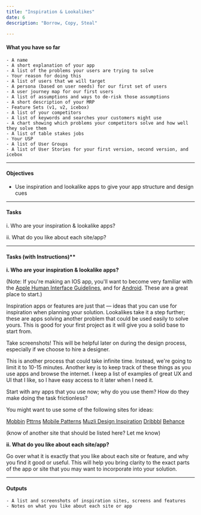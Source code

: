 ```yaml
---
title: "Inspiration & Lookalikes"
date: 6
description: "Borrow, Copy, Steal" 

---
```


#### What you have so far

    - A name
	- A short explanation of your app
    - A list of the problems your users are trying to solve
	- Your reason for doing this
    - A list of users that we will target
    - A persona (based on user needs) for our first set of users
    - A user journey map for our first users
    - A list of assumptions and ways to de-risk those assumptions
    - A short description of your MRP
	- Feature Sets (v1, v2, icebox)
    - A list of your competitors
    - A list of keywords and searches your customers might use
    - A chart showing which problems your competitors solve and how well they solve them
    - A list of table stakes jobs
    - Your USP 
    - A list of User Groups
    - A list of User Stories for your first version, second version, and icebox


---

#### Objectives

- Use inspiration and lookalike apps to give your app structure and design cues


--- 

#### Tasks

i. Who are your inspiration & lookalike apps?

ii.  What do you like about each site/app?

---

#### Tasks (with Instructions)**

**i. Who are your inspiration & lookalike apps?**


(Note: If you're making an IOS app, you'll want to become very familiar with the [Apple Human Interface Guidelines](https://developer.apple.com/design/human-interface-guidelines/ios/overview/themes/), and for [Android](https://developer.android.com/guide). These are a great place to start.) 


Inspiration apps or features are just that — ideas that you can use for inspiration when planning your solution. Lookalikes take it a step further; these are apps solving another problem that could be used easily to solve yours. This is good for your first project as it will give you a solid base to start from.

Take screenshots! This will be helpful later on during the design process, especially if we choose to hire a designer. 

This is another process that could take infinite time. Instead, we're going to limit it to 10-15 minutes. Another key is to keep track of these things as you use apps and browse the internet. I keep a list of examples of great UX and UI that I like, so I have easy access to it later when I need it. 

Start with any apps that you use now; why do you use them? How do they make doing the task frictionless? 

You might want to use some of the following sites for ideas: 

[Mobbin](https://mobbin.design)
[Pttrns](https://pttrns.com/)
[Mobile Patterns](https://mobile-patterns.com/)
[Muzli Design Inspiration](https://muz.li/)
[Dribbbl](https://dribbble.com)
[Behance](https://Behance.com)

(know of another site that should be listed here? Let me know)

**ii.  What do you like about each site/app?** 

Go over what it is exactly that you like about each site or feature, and why you find it good or useful. This will help you bring clarity to the exact parts of the app or site that you may want to incorporate into your solution. 

---

#### Outputs

    - A list and screenshots of inspiration sites, screens and features
    - Notes on what you like about each site or app